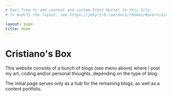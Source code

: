 ```yaml
---
# Feel free to add content and custom Front Matter to this file.
# To modify the layout, see https://jekyllrb.com/docs/themes/#overriding-theme-defaults

layout: page
title: Home
---
```


# Cristiano's Box

This website consists of a bunch of blogs (see menu above) where I post my art, coding and/or personal thoughts, depending on the type of blog.

The initial page serves only as a hub for the remaining blogs, as well as a content portfolio.